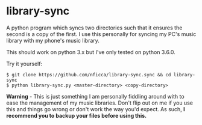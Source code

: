 # library-sync
A python program which syncs two directories such that it ensures the second is a copy of the first. I use this personally for syncing my PC's music library with my phone's music library.

This should work on python 3.x but I've only tested on python 3.6.0.

Try it yourself:
```
$ git clone https://github.com/nficca/library-sync.sync && cd library-sync
$ python library-sync.py <master-directory> <copy-directory>
```
**Warning** - This is just something I am personally fiddling around with to ease the management of my music libraries. Don't flip out on me if you use this and things go wrong or don't work the way you'd expect. As such, **I recommend you to backup your files before using this.**
